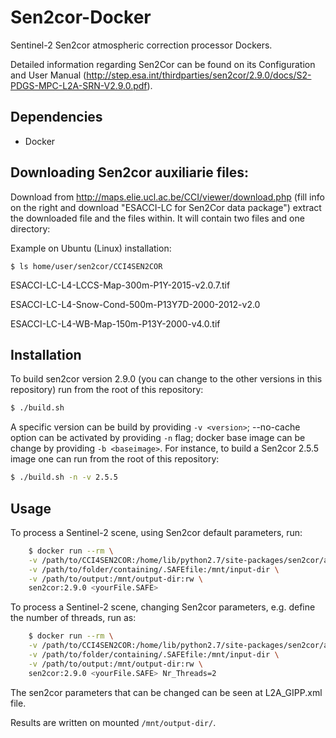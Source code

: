 # Sen2cor-Docker

Sentinel-2 Sen2cor atmospheric correction processor Dockers.

Detailed information regarding Sen2Cor can be found on its Configuration and User Manual (http://step.esa.int/thirdparties/sen2cor/2.9.0/docs/S2-PDGS-MPC-L2A-SRN-V2.9.0.pdf).

## Dependencies

- Docker

## Downloading Sen2cor auxiliarie files:
  Download from http://maps.elie.ucl.ac.be/CCI/viewer/download.php (fill info on the right and download "ESACCI-LC for Sen2Cor data package")
  extract the downloaded file and the files within. It will contain two files and one directory:

  Example on Ubuntu (Linux) installation:

    $ ls home/user/sen2cor/CCI4SEN2COR

  ESACCI-LC-L4-LCCS-Map-300m-P1Y-2015-v2.0.7.tif

  ESACCI-LC-L4-Snow-Cond-500m-P13Y7D-2000-2012-v2.0

  ESACCI-LC-L4-WB-Map-150m-P13Y-2000-v4.0.tif


## Installation

To build sen2cor version 2.9.0 (you can change to the other versions in this repository) run from the root of this repository:

   ```bash
   $ ./build.sh
   ```

A specific version can be build by providing `-v <version>`; --no-cache option can be activated by providing `-n` flag; docker base image can be change by providing `-b <baseimage>`. For instance, to build a Sen2cor 2.5.5 image one can run from the root of this repository:

   ```bash
   $ ./build.sh -n -v 2.5.5
   ```

## Usage

To process a Sentinel-2 scene, using Sen2cor default parameters, run:

```bash
    $ docker run --rm \
    -v /path/to/CCI4SEN2COR:/home/lib/python2.7/site-packages/sen2cor/aux_data \
    -v /path/to/folder/containing/.SAFEfile:/mnt/input-dir \
    -v /path/to/output:/mnt/output-dir:rw \
    sen2cor:2.9.0 <yourFile.SAFE>
```

To process a Sentinel-2 scene, changing Sen2cor parameters, e.g. define the number of threads, run as:

```bash
    $ docker run --rm \
    -v /path/to/CCI4SEN2COR:/home/lib/python2.7/site-packages/sen2cor/aux_data \
    -v /path/to/folder/containing/.SAFEfile:/mnt/input-dir \
    -v /path/to/output:/mnt/output-dir:rw \
    sen2cor:2.9.0 <yourFile.SAFE> Nr_Threads=2
```

The sen2cor parameters that can be changed can be seen at L2A_GIPP.xml file.

Results are written on mounted `/mnt/output-dir/`.
